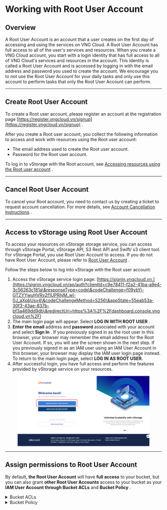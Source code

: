 # Working with Root User Account

## **Overview** <a href="#tong-quan" id="tong-quan"></a>

A Root User Account is an account that a user creates on the first day of accessing and using the services on VNG Cloud. A Root User Account has full access to all of the user's services and resources. When you create a VNG Cloud account, you start with a login identity that has full access to all of VNG Cloud's services and resources in the account. This identity is called a Root User Account and is accessed by logging in with the email address and password you used to create the account. We encourage you to not use the Root User Account for your daily tasks and only use this account to perform tasks that only the Root User Account can perform.

***

## **Create Root User Account** <a href="#khoi-tao-root-user-account" id="khoi-tao-root-user-account"></a>

To create a Root user account, please register an account at the registration page [https://register.vngcloud.vn/signup](https://register.vngcloud.vn/signup) .

After you create a Root user account, you collect the following information to access and work with resources using the Root user account:

* The email address used to create the Root user account.
* Password for the Root user account.

To log in to vStorage with the Root account, see [Accessing resources using the Root user account](https://docs.vngcloud.vn/vng-cloud-document/vn/vstorage/object-storage/vstorage-hcm03/quan-ly-truy-cap/quan-ly-truy-cap-tai-nguyen-vstorage/truy-cap-tai-nguyen-su-dung-tai-khoan-nguoi-dung-root) .

***

## **Cancel Root User Account** <a href="#huy-root-user-account" id="huy-root-user-account"></a>

To cancel your Root account, you need to contact us by creating a ticket to request account cancellation. For more details, see [Account Cancellation Instructions](https://docs.vngcloud.vn/vng-cloud-document/vn/huong-dan-su-dung-tai-khoan/huong-dan-huy-tai-khoan) .

***

## Access to vStorage using Root User Account <a href="#truy-cap-vao-vstorage-su-dung-root-user-account" id="truy-cap-vao-vstorage-su-dung-root-user-account"></a>

To access your resources on vStorage storage service, you can access through vStorage Portal, vStorage API, S3 Rest API and Swift/ s3 client tool. For vStorage Portal, you use Root User Account to access. If you do not have Root User Account, please refer to [Root User Account](https://docs.vngcloud.vn/vng-cloud-document/vn/vstorage/object-storage/vstorage-hcm03/quan-ly-truy-cap/quan-ly-tai-khoan-truy-cap-vstorage/tai-khoan-nguoi-dung-root) .

Follow the steps below to log into vStorage with the Root user account:

1. Access the vStorage service login page: [https://signin.vngcloud.vn.](https://signin.vngcloud.vn/ap/auth?clientId=c9e78411-f2a2-41ba-a9e4-3c56263c181a\&responseType=code\&codeChallenge=f09ybYi-GTZYYwuHVRv2f1UPRhjM_wI-0J_aXpbUsv4\&codeChallengeMethod=S256\&appState=55eab53a-30f3-43ae-837b-bf3a469dd9db\&redirectUri=https%3A%2F%2Fdashboard.console.vngcloud.vn%2F)
2. The main login page will appear. Select **LOG IN WITH ROOT USER** .
3. **Enter the email** address and **password** associated with your account and select **Sign In** . If you previously signed in as the root user in this browser, your browser may remember the email address for the Root User Account. If so, you will see the screen shown in the next step. If you previously signed in as an IAM user using an IAM User Account in this browser, your browser may display the IAM user login page instead. To return to the main login page, select **LOG IN AS ROOT USER.**
4. After successful login, you have full access and perform the features provided by vStorage service on your resources.

<figure><img src="../../../../.gitbook/assets/image (3) (1) (1) (1) (1) (1).png" alt=""><figcaption></figcaption></figure>

***

## Assign permissions to Root User Account <a href="#phan-quyen-lam-viec-cho-root-user-account" id="phan-quyen-lam-viec-cho-root-user-account"></a>

By default, **the Root User Account** will have **full access** to your bucket, but you can also grant **other Root User Accounts** access to your bucket as your **IAM User Account through Bucket ACLs** and **Bucket Policy** .

<details>

<summary>Bucket ACLs</summary>

You can grant Read, Write or Read and Write permissions to 1 or all other Root users. (Root users granted access via ACLS must be authorized accounts on our VNG Cloud system). For more information, see Using [ACLs.](https://docs-vngcloud-vn.translate.goog/vng-cloud-document/vn/vstorage/object-storage/object-storage-hcm04/cac-tinh-nang-cua-object-storage/lam-viec-voi-bucket/lam-viec-voi-bucket-thong-qua-vstorage-portal/su-dung-tinh-nang-acls)

</details>

<details>

<summary>Bucket Policy</summary>

You can manage access to your buckets through JSON rules. For more information, see [Using Bucket Policy.](https://docs-vngcloud-vn.translate.goog/vng-cloud-document/vn/vstorage/object-storage/object-storage-hcm04/cac-tinh-nang-cua-object-storage/lam-viec-voi-bucket/lam-viec-voi-bucket-thong-qua-vstorage-portal/su-dung-tinh-nang-bucket-policy)

</details>
